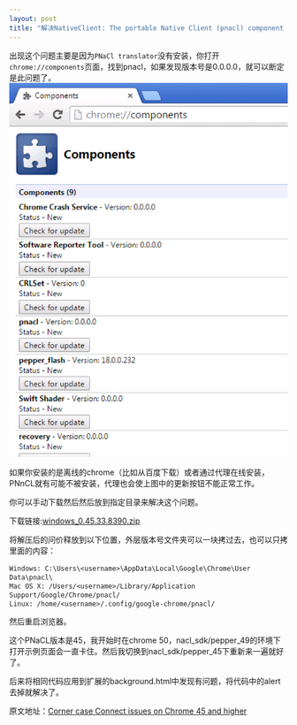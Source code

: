 ```yaml
---
layout: post
title: "解决NativeClient: The portable Native Client (pnacl) component is not installed."
---
```


出现这个问题主要是因为`PNaCl translator`没有安装，你打开`chrome://components`页面，找到pnacl，如果发现版本号是0.0.0.0，就可以断定是此问题了。
![](/images/nacl_components.png)

如果你安装的是离线的chrome（比如从百度下载）或者通过代理在线安装，PNnCL就有可能不被安装，代理也会使上图中的更新按钮不能正常工作。

你可以手动下载然后然后放到指定目录来解决这个问题。

下载链接:[windows_0.45.33.8390.zip](/dl/windows_0.45.33.8390.zip)

将解压后的问价释放到以下位置，外层版本号文件夹可以一块拷过去，也可以只拷里面的内容：

    Windows: C:\Users\<username>\AppData\Local\Google\Chrome\User Data\pnacl\
    Mac OS X: /Users/<username>/Library/Application Support/Google/Chrome/pnacl/
    Linux: /home/<username>/.config/google-chrome/pnacl/

然后重启浏览器。

这个PNaCL版本是45，我开始时在chrome 50，nacl\_sdk/pepper\_49的环境下打开示例页面会一直卡住。然后我切换到nacl\_sdk/pepper\_45下重新来一遍就好了。

后来将相同代码应用到扩展的background.html中发现有问题，将代码中的alert去掉就解决了。

原文地址：[Corner case Connect issues on Chrome 45 and higher](https://support.asperasoft.com/hc/en-us/articles/216126728-Corner-case-Connect-issues-on-Chrome-45-and-higher)
